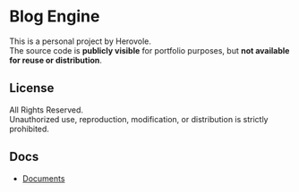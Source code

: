 # Blog Engine

This is a personal project by Herovole.  
The source code is **publicly visible** for portfolio purposes, but **not available for reuse or distribution**.  
	
## License
All Rights Reserved.  
Unauthorized use, reproduction, modification, or distribution is strictly prohibited.


## Docs  
- [Documents](./docs/home.md)